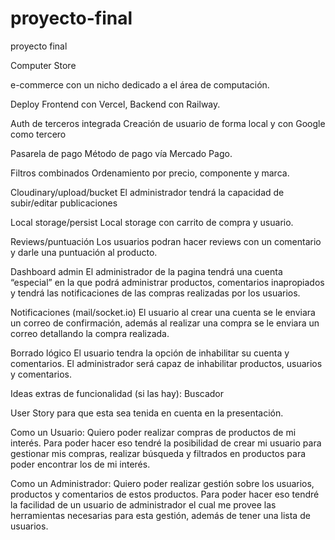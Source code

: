 # proyecto-final
proyecto final

Computer Store

e-commerce con un nicho dedicado a el área de computación.

Deploy
Frontend con Vercel, Backend con Railway.

Auth de terceros integrada 
Creación de usuario de forma local y con Google
como tercero

Pasarela de pago
Método de pago vía Mercado Pago.

Filtros combinados
Ordenamiento por precio, componente y marca.

Cloudinary/upload/bucket
El administrador tendrá la capacidad de subir/editar
publicaciones

Local storage/persist
Local storage con carrito de compra y usuario.

Reviews/puntuación
Los usuarios podran hacer reviews con un
comentario y darle una puntuación al producto.

Dashboard admin
El administrador de la pagina tendrá una cuenta
“especial” en la que podrá administrar productos,
comentarios inapropiados y tendrá las
notificaciones de las compras realizadas por los
usuarios.

Notificaciones (mail/socket.io)
El usuario al crear una cuenta se le enviara un
correo de confirmación, además al realizar una
compra se le enviara un correo detallando la
compra realizada.

Borrado lógico 
El usuario tendra la opción de inhabilitar su cuenta
y comentarios. El administrador será capaz de
inhabilitar productos, usuarios y comentarios.

Ideas extras de funcionalidad (si las hay):
Buscador

User Story para que esta sea tenida en cuenta en la
presentación.

Como un Usuario:
Quiero poder realizar compras de productos de mi interés.
Para poder hacer eso tendré la posibilidad de crear mi usuario para gestionar mis compras,
realizar búsqueda y filtrados en productos para poder encontrar los de mi interés.

Como un Administrador:
Quiero poder realizar gestión sobre los usuarios, productos y comentarios de estos productos.
Para poder hacer eso tendré la facilidad de un usuario de administrador el cual me provee las
herramientas necesarias para esta gestión, además de tener una lista de usuarios.
